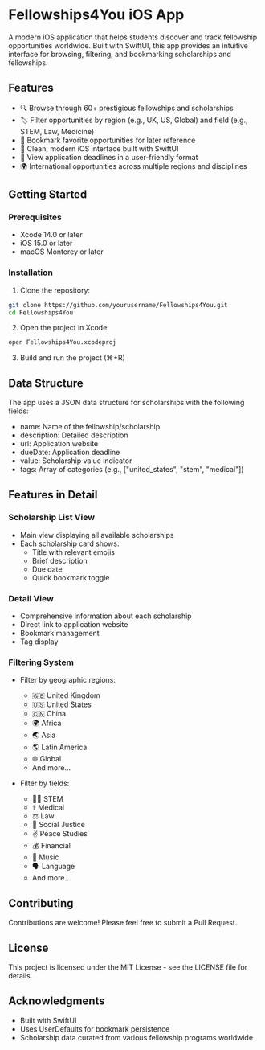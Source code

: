 # Fellowships4You iOS App

A modern iOS application that helps students discover and track fellowship opportunities worldwide. Built with SwiftUI, this app provides an intuitive interface for browsing, filtering, and bookmarking scholarships and fellowships.

## Features

- 🔍 Browse through 60+ prestigious fellowships and scholarships
- 🏷️ Filter opportunities by region (e.g., UK, US, Global) and field (e.g., STEM, Law, Medicine)
- 🔖 Bookmark favorite opportunities for later reference
- 📱 Clean, modern iOS interface built with SwiftUI
- 📅 View application deadlines in a user-friendly format
- 🌍 International opportunities across multiple regions and disciplines

## Getting Started

### Prerequisites

- Xcode 14.0 or later
- iOS 15.0 or later
- macOS Monterey or later

### Installation

1. Clone the repository:
```bash
git clone https://github.com/yourusername/Fellowships4You.git
cd Fellowships4You
```

2. Open the project in Xcode:
```bash
open Fellowships4You.xcodeproj
```

3. Build and run the project (⌘+R)

## Data Structure

The app uses a JSON data structure for scholarships with the following fields:
- name: Name of the fellowship/scholarship
- description: Detailed description
- url: Application website
- dueDate: Application deadline
- value: Scholarship value indicator
- tags: Array of categories (e.g., ["united_states", "stem", "medical"])

## Features in Detail

### Scholarship List View
- Main view displaying all available scholarships
- Each scholarship card shows:
  - Title with relevant emojis
  - Brief description
  - Due date
  - Quick bookmark toggle

### Detail View
- Comprehensive information about each scholarship
- Direct link to application website
- Bookmark management
- Tag display

### Filtering System
- Filter by geographic regions:
  - 🇬🇧 United Kingdom
  - 🇺🇸 United States
  - 🇨🇳 China
  - 🌍 Africa
  - 🌏 Asia
  - 🌎 Latin America
  - 🌐 Global
  - And more...

- Filter by fields:
  - 🧑‍🔬 STEM
  - ⚕️ Medical
  - ⚖️ Law
  - 🗽 Social Justice
  - ✌️ Peace Studies
  - 💰 Financial
  - 🎵 Music
  - 🗣 Language
  - And more...

## Contributing

Contributions are welcome! Please feel free to submit a Pull Request.

## License

This project is licensed under the MIT License - see the LICENSE file for details.

## Acknowledgments

- Built with SwiftUI
- Uses UserDefaults for bookmark persistence
- Scholarship data curated from various fellowship programs worldwide 